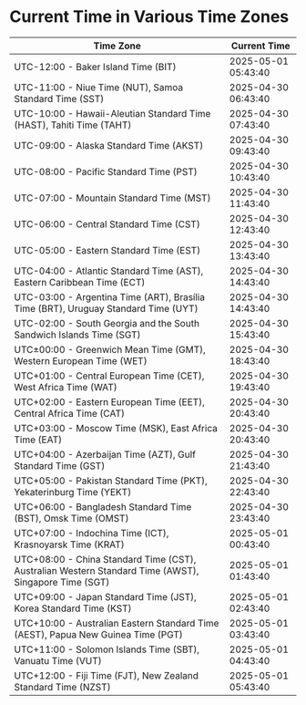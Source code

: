 # Current Time in Various Time Zones

| Time Zone | Current Time |
|-----------|--------------|
| UTC-12:00 - Baker Island Time (BIT) | 2025-05-01 05:43:40 |
| UTC-11:00 - Niue Time (NUT), Samoa Standard Time (SST) | 2025-04-30 06:43:40 |
| UTC-10:00 - Hawaii-Aleutian Standard Time (HAST), Tahiti Time (TAHT) | 2025-04-30 07:43:40 |
| UTC-09:00 - Alaska Standard Time (AKST) | 2025-04-30 09:43:40 |
| UTC-08:00 - Pacific Standard Time (PST) | 2025-04-30 10:43:40 |
| UTC-07:00 - Mountain Standard Time (MST) | 2025-04-30 11:43:40 |
| UTC-06:00 - Central Standard Time (CST) | 2025-04-30 12:43:40 |
| UTC-05:00 - Eastern Standard Time (EST) | 2025-04-30 13:43:40 |
| UTC-04:00 - Atlantic Standard Time (AST), Eastern Caribbean Time (ECT) | 2025-04-30 14:43:40 |
| UTC-03:00 - Argentina Time (ART), Brasília Time (BRT), Uruguay Standard Time (UYT) | 2025-04-30 14:43:40 |
| UTC-02:00 - South Georgia and the South Sandwich Islands Time (SGT) | 2025-04-30 15:43:40 |
| UTC±00:00 - Greenwich Mean Time (GMT), Western European Time (WET) | 2025-04-30 18:43:40 |
| UTC+01:00 - Central European Time (CET), West Africa Time (WAT) | 2025-04-30 19:43:40 |
| UTC+02:00 - Eastern European Time (EET), Central Africa Time (CAT) | 2025-04-30 20:43:40 |
| UTC+03:00 - Moscow Time (MSK), East Africa Time (EAT) | 2025-04-30 20:43:40 |
| UTC+04:00 - Azerbaijan Time (AZT), Gulf Standard Time (GST) | 2025-04-30 21:43:40 |
| UTC+05:00 - Pakistan Standard Time (PKT), Yekaterinburg Time (YEKT) | 2025-04-30 22:43:40 |
| UTC+06:00 - Bangladesh Standard Time (BST), Omsk Time (OMST) | 2025-04-30 23:43:40 |
| UTC+07:00 - Indochina Time (ICT), Krasnoyarsk Time (KRAT) | 2025-05-01 00:43:40 |
| UTC+08:00 - China Standard Time (CST), Australian Western Standard Time (AWST), Singapore Time (SGT) | 2025-05-01 01:43:40 |
| UTC+09:00 - Japan Standard Time (JST), Korea Standard Time (KST) | 2025-05-01 02:43:40 |
| UTC+10:00 - Australian Eastern Standard Time (AEST), Papua New Guinea Time (PGT) | 2025-05-01 03:43:40 |
| UTC+11:00 - Solomon Islands Time (SBT), Vanuatu Time (VUT) | 2025-05-01 04:43:40 |
| UTC+12:00 - Fiji Time (FJT), New Zealand Standard Time (NZST) | 2025-05-01 05:43:40 |
